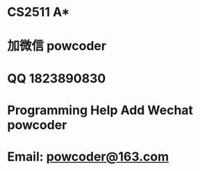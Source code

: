 # CS2511 A*
# 加微信 powcoder

# QQ 1823890830

# Programming Help Add Wechat powcoder

# Email: powcoder@163.com


